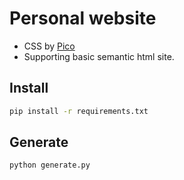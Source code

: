 # Personal website
* CSS by [Pico](https://picocss.com)
* Supporting basic semantic html site.

## Install
```bash
pip install -r requirements.txt
```

## Generate
```bash
python generate.py
```